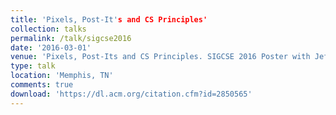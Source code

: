 ```yaml
---
title: 'Pixels, Post-It's and CS Principles'
collection: talks
permalink: /talk/sigcse2016
date: '2016-03-01'
venue: 'Pixels, Post-Its and CS Principles. SIGCSE 2016 Poster with Jeffrey L. Popyack.'
type: talk
location: 'Memphis, TN'
comments: true
download: 'https://dl.acm.org/citation.cfm?id=2850565'
---
```


